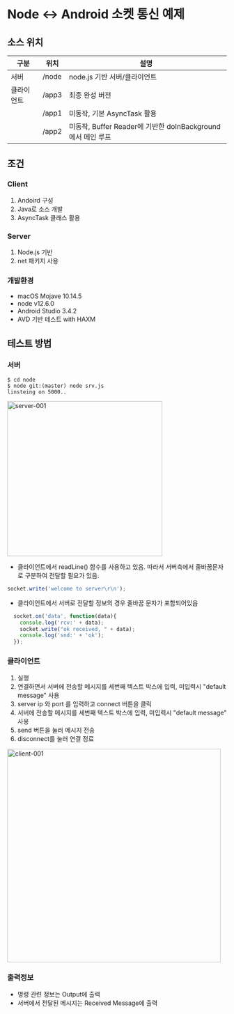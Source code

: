 # Node ↔ Android 소켓 통신 예제

## 소스 위치
| 구분 | 위치 | 설명 |
| --- | --- | --- |
| 서버 | /node | node.js 기반 서버/클라이언트 |
| 클라이언트 | /app3 | 최종 완성 버전 |
|   | /app1 | 미동작, 기본 AsyncTask 활용 |
|   | /app2 | 미동작, Buffer Reader에 기반한 doInBackground에서 메인 루프 |

## 조건

### Client
 1) Andoird 구성
 2) Java로 소스 개발
 3) AsyncTask 클래스 활용
### Server
  1) Node.js 기반
  2) net 패키지 사용
  
### 개발환경
* macOS Mojave 10.14.5
* node v12.6.0
* Android Studio 3.4.2
* AVD 기반 테스트 with HAXM

## 테스트 방법

### 서버
```
$ cd node
$ node git:(master) node srv.js
linsteing on 5000..
```

<img width="356" alt="server-001" src="https://user-images.githubusercontent.com/1563133/61701346-f505f580-ad78-11e9-97e2-72a7096a440d.png">

* 클라이언트에서 readLine() 함수를 사용하고 있음. 따라서 서버측에서 줄바꿈문자로 구분하여 전달할 필요가 있음.
```javascript
socket.write('welcome to server\r\n');
```
* 클라이언트에서 서버로 전달할 정보의 경우 줄바꿈 문자가 포함되어있음
```javascript
  socket.on('data', function(data){
    console.log('rcv:' + data);
    socket.write("ok received, " + data);
    console.log('snd:' + 'ok');
  });
```

### 클라이언트

1) 실행
1) 연결하면서 서버에 전송할 메시지를 세번째 텍스트 박스에 입력, 미입력시 "default message" 사용
1) server ip 와 port 를 입력하고 connect 버튼을 클릭
1) 서버에 전송할 메시지를 세번째 텍스트 박스에 입력, 미입력시 "default message" 사용
1) send 버튼을 눌러 메시지 전송
1) disconnect를 눌러 연결 정료

<img width="490" alt="client-001" src="https://user-images.githubusercontent.com/1563133/61701257-d43da000-ad78-11e9-8c54-11261babd3fc.png">

### 출력정보
* 명령 관련 정보는 Output에 출력
* 서버에서 전달된 메시지는 Received Message에 출력
